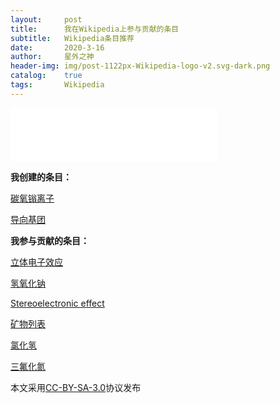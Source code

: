 ```yaml
---
layout:     post
title:      我在Wikipedia上参与贡献的条目
subtitle:   Wikipedia条目推荐
date:       2020-3-16
author:     星外之神
header-img: img/post-1122px-Wikipedia-logo-v2.svg-dark.png
catalog:    true
tags:       Wikipedia
---
```


<iframe frameborder="no" border="0" marginwidth="0" marginheight="0" width='330' height='86' src="//music.163.com/outchain/player?type=2&id=1434611107&auto=1&height=66"></iframe>

**我创建的条目：**

[碳氧𬭩离子](https://zh.wikipedia.org/wiki/%E7%A2%B3%E6%B0%A7%E9%8E%93%E7%A6%BB%E5%AD%90)

[导向基团](https://zh.wikipedia.org/wiki/%E5%AF%BC%E5%90%91%E5%9F%BA%E5%9B%A2)

**我参与贡献的条目：**

[立体电子效应](https://zh.wikipedia.org/wiki/%E7%AB%8B%E4%BD%93%E7%94%B5%E5%AD%90%E6%95%88%E5%BA%94)

[氢氧化钠](https://zh.wikipedia.org/wiki/%E6%B0%A2%E6%B0%A7%E5%8C%96%E9%92%A0)

[Stereoelectronic effect](https://en.wikipedia.org/wiki/Stereoelectronic_effect)

[矿物列表](https://zh.wikipedia.org/wiki/%E7%9F%BF%E7%89%A9%E5%88%97%E8%A1%A8)

[氯化氢](https://zh.wikipedia.org/wiki/%E6%B0%AF%E5%8C%96%E6%B0%A2)

[三氟化氮](https://zh.wikipedia.org/wiki/%E4%B8%89%E6%B0%9F%E5%8C%96%E6%B0%AE)

本文采用[CC-BY-SA-3.0](https://creativecommons.org/licenses/by-sa/3.0/)协议发布
